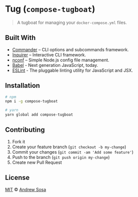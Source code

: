 # Tug (`compose-tugboat`)
> A tugboat for managing your `docker-compose.yml` files.

## Built With
  - [Commander](https://github.com/tj/commander.js/) – CLI options and subcommands framework.
  - [Inquirer](https://github.com/SBoudrias/Inquirer.js/) – Interactive CLI framework.
  - [nconf](https://github.com/indexzero/nconf) – Simple Node.js config file management.
  - [Babel](https://babeljs.io/) - Next generation JavaScript, today.
  - [ESLint](https://eslint.org/) - The pluggable linting utility for JavaScript and JSX.
  <!-- - [Travis CI](https://travis-ci.org/) – Continuous Integration & Deployment. -->

## Installation
```bash
# npm
npm i -g compose-tugboat

# yarn
yarn global add compose-tugboat
```

## Contributing
1. Fork it
2. Create your feature branch (`git checkout -b my-change`)
3. Commit your changes (`git commit -am 'Add some feature'`)
4. Push to the branch (`git push origin my-change`)
5. Create new Pull Request


## License
[MIT](LICENSE) © [Andrew Sosa](http://andrewsosa.com)
